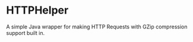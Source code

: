 HTTPHelper
==========

A simple Java wrapper for making HTTP Requests with GZip compression support built in.